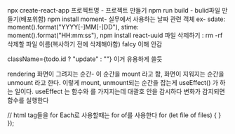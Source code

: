 npx create-react-app 프로젝트명 - 프로젝트 만들기
npm run build - bulid파일 만들기(배포위함)
npm install moment- 실무에서 사용하는 날짜 관련 객체
ex- sdate: moment().format("YYYY[-]MM[-]DD"),
stime: moment().format("HH:mm:ss"),
npm install react-uuid
파일 삭제하기 : rm -rf 삭제할 파일 이름(복사하기 전에 삭제해야함)
falcy 이해 안감

className={todo.id ? "update" : ""} 이거 유용하게 쓸듯

rendering 화면이 그려지는 순간- 이 순간을 mount 라고 함, 화면이 지워지는 순간을 unmount 라고 한다.
이렇게 mount, unmount되는 순간을 잡는게 useEffect() 가 하는 일이다.
useEffect 는 함수와 [](대괄호)를 가지지는데 대괄호 안을 감시하다 변화가 감지되면 함수를 실행한다

// html tag들을 for Each로 사용할때는 for of를 사용한다
for (let file of files) {
}
});
